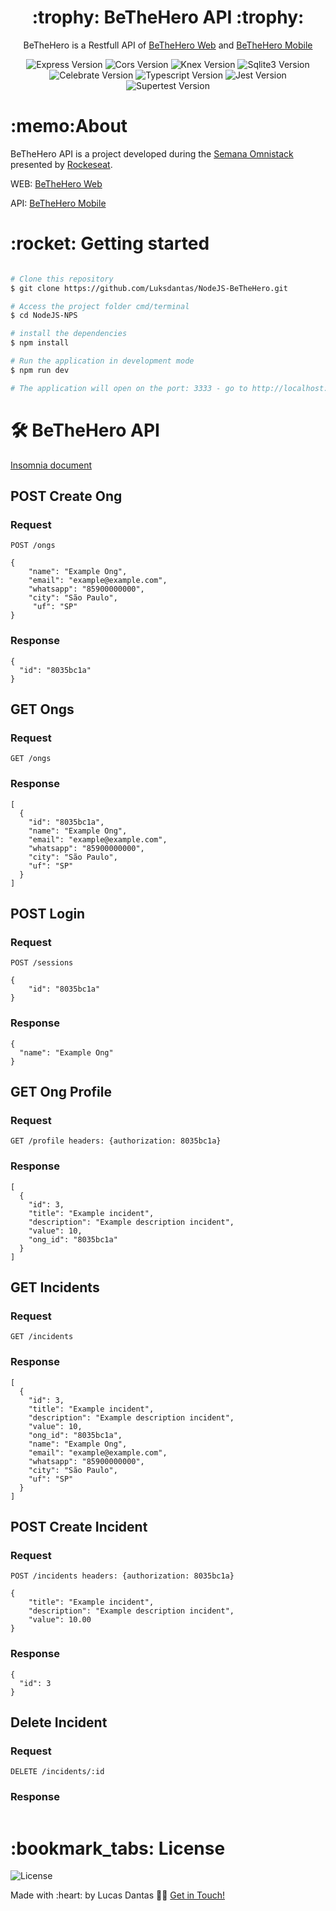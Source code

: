 

    
<h1 align="center">
:trophy: BeTheHero API :trophy:
</h1>

<p align="center">BeTheHero is a Restfull API of <a href="https://github.com/Luksdantas/ReactJS-BeTheHero">BeTheHero Web</a> and <a href="https://github.com/Luksdantas/ReactNative-BeTheHero">BeTheHero Mobile</a> </p>


<p align="center">
 <img  src="https://img.shields.io/github/package-json/dependency-version/LuksDantas/NodeJS-BeTheHero/express" alt="Express Version">
 <img  src="https://img.shields.io/github/package-json/dependency-version/LuksDantas/NodeJS-BeTheHero/cors" alt="Cors Version">
 <img  src="https://img.shields.io/github/package-json/dependency-version/LuksDantas/NodeJS-BeTheHero/knex" alt="Knex Version">
 <img  src="https://img.shields.io/github/package-json/dependency-version/Luksdantas/NodeJS-BeTheHero/sqlite3" alt="Sqlite3 Version">
 <img  src="https://img.shields.io/github/package-json/dependency-version/Luksdantas/NodeJS-BeTheHero/celebrate" alt="Celebrate Version">
 <img  src="https://img.shields.io/github/package-json/dependency-version/LuksDantas/NodeJS-BeTheHero/dev/typescript" alt="Typescript Version">
  <img  src="https://img.shields.io/github/package-json/dependency-version/LuksDantas/NodeJS-BeTheHero/dev/jest" alt="Jest Version">
   <img  src="https://img.shields.io/github/package-json/dependency-version/LuksDantas/NodeJS-BeTheHero/dev/supertest" alt="Supertest Version">
</p>

<h1>:memo:About</h1>
<p>BeTheHero API is a project developed during the <a href="https://rocketseat.com.br/">Semana Omnistack</a> presented by <a href="https://www.linkedin.com/school/rocketseat/">Rockeseat</a>.</p>
<p>WEB: <a href="https://github.com/Luksdantas/ReactJS-BeTheHero">BeTheHero Web</a></p>
<p>API: <a href="https://github.com/Luksdantas/ReactNative-BeTheHero">BeTheHero Mobile</a></p>

<h1>:rocket: Getting started</h1>

```bash

# Clone this repository
$ git clone https://github.com/Luksdantas/NodeJS-BeTheHero.git

# Access the project folder cmd/terminal
$ cd NodeJS-NPS

# install the dependencies
$ npm install

# Run the application in development mode
$ npm run dev

# The application will open on the port: 3333 - go to http://localhost:3333

```

<h1>🛠 BeTheHero API</h1>
<a href="https://github.com/Luksdantas/NodeJS-BeTheHero/blob/main/Insomnia_2021-03-13.json">Insomnia document</a>

<h2>POST Create Ong</h2>
<h3>Request</h3>

`POST /ongs`

```
{
	"name": "Example Ong",
	"email": "example@example.com",
	"whatsapp": "85900000000",
	"city": "São Paulo",
	 "uf": "SP"
}
```

<h3>Response</h3>

```
{
  "id": "8035bc1a"
}
```

<h2>GET Ongs</h2>
<h3>Request</h3>

`GET /ongs`

<h3>Response</h3>

```
[
  {
    "id": "8035bc1a",
    "name": "Example Ong",
    "email": "example@example.com",
    "whatsapp": "85900000000",
    "city": "São Paulo",
    "uf": "SP"
  }
]
```

<h2>POST Login</h2>
<h3>Request</h3>

`POST /sessions`

```
{
	"id": "8035bc1a"
}
```

<h3>Response</h3>

```
{
  "name": "Example Ong"
}
```

<h2>GET Ong Profile</h2>
<h3>Request</h3>

`GET /profile headers: {authorization: 8035bc1a}`

<h3>Response</h3>

```
[
  {
    "id": 3,
    "title": "Example incident",
    "description": "Example description incident",
    "value": 10,
    "ong_id": "8035bc1a"
  }
]
```

<h2>GET Incidents</h2>
<h3>Request</h3>

`GET /incidents`

<h3>Response</h3>

```
[
  {
    "id": 3,
    "title": "Example incident",
    "description": "Example description incident",
    "value": 10,
    "ong_id": "8035bc1a",
    "name": "Example Ong",
    "email": "example@example.com",
    "whatsapp": "85900000000",
    "city": "São Paulo",
    "uf": "SP"
  }
]
```

<h2>POST Create Incident</h2>
<h3>Request</h3>

`POST /incidents headers: {authorization: 8035bc1a}`

```
{
	"title": "Example incident",
	"description": "Example description incident",
	"value": 10.00
}
```

<h3>Response</h3>

```
{
  "id": 3
}
```

<h2>Delete Incident</h2>
<h3>Request</h3>

`DELETE /incidents/:id`

<h3>Response</h3>

```
```

<h1>:bookmark_tabs: License</h1>
 <img  src="https://img.shields.io/github/license/Luksdantas/NodeJS-BeTheHero" alt="License">
 
 <p>Made with :heart: by Lucas Dantas 👋🏽 <a href="https://www.linkedin.com/in/luksdantas/">Get in Touch!</a></p>
